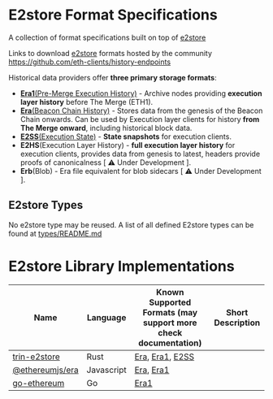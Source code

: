 # E2store Format Specifications
A collection of format specifications built on top of [e2store](https://github.com/status-im/nimbus-eth2/blob/613f4a9a50c9c4bd8568844eaffb3ac15d067e56/docs/e2store.md#era-files)

Links to download [e2store](https://github.com/status-im/nimbus-eth2/blob/613f4a9a50c9c4bd8568844eaffb3ac15d067e56/docs/e2store.md#era-files) formats hosted by the community https://github.com/eth-clients/history-endpoints


Historical data providers offer **three primary storage formats**:
- [**Era1**(Pre-Merge Execution History)](./formats/era1.md) - Archive nodes providing **execution layer history** before The Merge (ETH1).
- [**Era**(Beacon Chain History)](./formats/era.md) - Stores data from the genesis of the Beacon Chain onwards. Can be used by Execution layer clients for history **from The Merge onward**, including historical block data.
- [**E2SS**(Execution State)](./formats/e2ss.md) - **State snapshots** for execution clients.
- **E2HS**(Execution Layer History) - **full execution layer history** for execution clients, provides data from genesis to latest, headers provide proofs of canonicalness [ ⚠️ Under Development ].
- **Erb**(Blob) - Era file equivalent for blob sidecars [ ⚠️ Under Development ].

## E2store Types
No e2store type may be reused. A list of all defined E2store types can be found at [types/README.md](./types/README.md)

# E2store Library Implementations

| Name  |  Language | Known Supported Formats (may support more check documentation)  | Short Description  |
|---|---|---|---| 
| [trin-e2store](https://github.com/ethereum/trin/tree/master/crates/e2store)  | Rust | [Era](./formats/era.md), [Era1](./formats/era1.md), [E2SS](./formats/e2ss.md) |   | 
| [@ethereumjs/era](https://github.com/ethereumjs/ethereumjs-monorepo/tree/master/packages/era) | Javascript | [Era](./formats/era.md), [Era1](./formats/era1.md) |   |
| [go-ethereum](https://github.com/ethereum/go-ethereum/tree/master/internal/era) | Go | [Era1](./formats/era1.md) |   |
